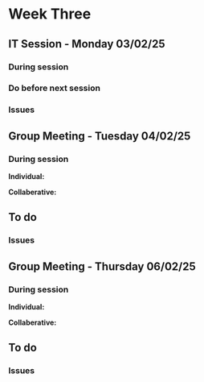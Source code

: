 # Week Three

## IT Session - Monday 03/02/25

### During session

### Do before next session


### Issues


## Group Meeting - Tuesday 04/02/25

### During session
**Individual:**


**Collaberative:**


## To do

### Issues

## Group Meeting - Thursday 06/02/25

### During session
**Individual:**

**Collaberative:**

## To do

### Issues
